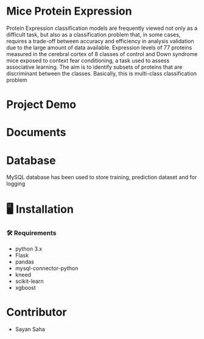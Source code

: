 # Mice Protein Expression

Protein Expression classification models are frequently viewed not only as a difficult
task, but also as a classification problem that, in some cases, requires a trade-off
between accuracy and efficiency in analysis validation due to the large amount of data
available.
Expression levels of 77 proteins measured in the cerebral cortex of 8 classes of control
and Down syndrome mice exposed to context fear conditioning, a task used to assess
associative learning.
The aim is to identify subsets of proteins that are discriminant between the classes.
Basically, this is multi-class classification problem

# Project Demo

# Documents


# Database
MySQL database has been used to store training, prediction dataset and for logging
# :desktop_computer:	 Installation
### :hammer_and_wrench: Requirements
- python 3.x
- Flask
- pandas
- mysql-connector-python
- kneed
- scikit-learn
- xgboost

# Contributor
- Sayan Saha
